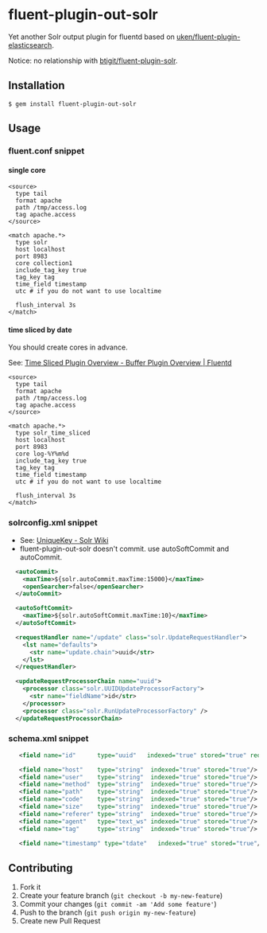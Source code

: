 # fluent-plugin-out-solr

Yet another Solr output plugin for fluentd based on [uken/fluent-plugin-elasticsearch](https://github.com/uken/fluent-plugin-elasticsearch).

Notice: no relationship with [btigit/fluent-plugin-solr](https://github.com/btigit/fluent-plugin-solr).

## Installation

    $ gem install fluent-plugin-out-solr

## Usage

### fluent.conf snippet

#### single core

```
<source>
  type tail
  format apache
  path /tmp/access.log
  tag apache.access
</source>

<match apache.*>
  type solr
  host localhost
  port 8983
  core collection1
  include_tag_key true
  tag_key tag
  time_field timestamp
  utc # if you do not want to use localtime

  flush_interval 3s
</match>
```

#### time sliced by date

You should create cores in advance.

See: [Time Sliced Plugin Overview - Buffer Plugin Overview | Fluentd](http://docs.fluentd.org/articles/buffer-plugin-overview#time-sliced-plugin-overview)

```
<source>
  type tail
  format apache
  path /tmp/access.log
  tag apache.access
</source>

<match apache.*>
  type solr_time_sliced
  host localhost
  port 8983
  core log-%Y%m%d
  include_tag_key true
  tag_key tag
  time_field timestamp
  utc # if you do not want to use localtime

  flush_interval 3s
</match>
```

### solrconfig.xml snippet

* See: [UniqueKey - Solr Wiki](https://wiki.apache.org/solr/UniqueKey)
* fluent-plugin-out-solr doesn't commit. use autoSoftCommit and autoCommit.


```xml
  <autoCommit>
    <maxTime>${solr.autoCommit.maxTime:15000}</maxTime>
    <openSearcher>false</openSearcher>
  </autoCommit>

  <autoSoftCommit>
    <maxTime>${solr.autoSoftCommit.maxTime:10}</maxTime>
  </autoSoftCommit>

  <requestHandler name="/update" class="solr.UpdateRequestHandler">
    <lst name="defaults">
      <str name="update.chain">uuid</str>
    </lst>
  </requestHandler>

  <updateRequestProcessorChain name="uuid">
    <processor class="solr.UUIDUpdateProcessorFactory">
      <str name="fieldName">id</str>
    </processor>
    <processor class="solr.RunUpdateProcessorFactory" />
  </updateRequestProcessorChain>
```

### schema.xml snippet

```xml
   <field name="id"      type="uuid"   indexed="true" stored="true" required="true"/>

   <field name="host"    type="string"  indexed="true" stored="true"/>
   <field name="user"    type="string"  indexed="true" stored="true"/>
   <field name="method"  type="string"  indexed="true" stored="true"/>
   <field name="path"    type="string"  indexed="true" stored="true"/>
   <field name="code"    type="string"  indexed="true" stored="true"/>
   <field name="size"    type="string"  indexed="true" stored="true"/>
   <field name="referer" type="string"  indexed="true" stored="true"/>
   <field name="agent"   type="text_ws" indexed="true" stored="true"/>
   <field name="tag"     type="string"  indexed="true" stored="true"/>

   <field name="timestamp" type="tdate"   indexed="true" stored="true"/>
```

## Contributing

1. Fork it
2. Create your feature branch (`git checkout -b my-new-feature`)
3. Commit your changes (`git commit -am 'Add some feature'`)
4. Push to the branch (`git push origin my-new-feature`)
5. Create new Pull Request
